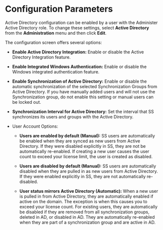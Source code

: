 [title]: # (Configuration Parameters)
[tags]: # (Active Directory)
[priority]: # (1000)

# Configuration Parameters

Active Directory configuration can be enabled by a user with the Administer Active Directory role. To change these settings, select **Active Directory** from the **Administration** menu and then click **Edit**.

The configuration screen offers several options:

- **Enable Active Directory Integration:** Enable or disable the Active Directory Integration feature.

- **Enable Integrated Windows Authentication:** Enable or disable the Windows integrated authentication feature.

- **Enable Synchronization of Active Directory:** Enable or disable the automatic synchronization of the selected Synchronization Groups from Active Directory. If you have manually added users and will not use the Synchronization group, do not enable this setting or manual users can be locked out.

- **Synchronization Interval for Active Directory:** Set the interval that SS synchronizes its users and groups with the Active Directory.

- User Account Options:

   - **Users are enabled by default (Manual):** SS users are automatically be enabled when they are synced as new users from Active Directory. If they were disabled explicitly in SS, they are not be automatically re-enabled. If creating a new user causes the user count to exceed your license limit, the user is created as disabled.

   - **Users are disabled by default (Manual):** SS users are automatically disabled when they are pulled in as new users from Active Directory. If they were enabled explicitly in SS, they are not automatically re-disabled.

   - **User status mirrors Active Directory (Automatic):** When a new user is pulled in from Active Directory, they are automatically enabled if active on the domain. The exception is when this causes you to exceed your license count. For existing users, they are automatically be disabled if they are removed from all synchronization groups, deleted in AD, or disabled in AD. They are automatically re-enabled when they are part of a synchronization group and are active in AD.
